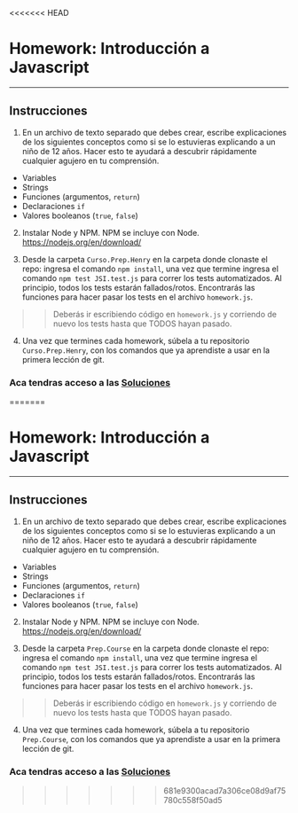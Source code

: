 <<<<<<< HEAD
# Homework: Introducción a Javascript

---

## Instrucciones

1. En un archivo de texto separado que debes crear, escribe explicaciones de los siguientes conceptos como si se lo estuvieras explicando a un niño de 12 años. Hacer esto te ayudará a descubrir rápidamente cualquier agujero en tu comprensión.

 * Variables
 * Strings
 * Funciones (argumentos, `return`)
 * Declaraciones `if`
 * Valores booleanos (`true`, `false`)

2. Instalar Node y NPM. NPM se incluye con Node. <https://nodejs.org/en/download/>

3. Desde la carpeta `Curso.Prep.Henry` en la carpeta donde clonaste el repo: ingresa el comando `npm install`, una vez que termine ingresa el comando `npm test JSI.test.js` para correr los tests automatizados. Al principio, todos los tests estarán fallados/rotos. Encontrarás las funciones para hacer pasar los tests en el archivo `homework.js`.

>> Deberás ir escribiendo código en `homework.js` y corriendo de nuevo los tests hasta que TODOS hayan pasado.

4. Una vez que termines cada homework, súbela a tu repositorio `Curso.Prep.Henry`, con los comandos que ya aprendiste a usar en la primera lección de git.

### Aca tendras acceso a las [Soluciones](https://github.com/atralice/Curso.Prep.Henry/blob/solution/02-JS-I/homework/homework.js)
=======
# Homework: Introducción a Javascript

---

## Instrucciones

1. En un archivo de texto separado que debes crear, escribe explicaciones de los siguientes conceptos como si se lo estuvieras explicando a un niño de 12 años. Hacer esto te ayudará a descubrir rápidamente cualquier agujero en tu comprensión.

 * Variables
 * Strings
 * Funciones (argumentos, `return`)
 * Declaraciones `if`
 * Valores booleanos (`true`, `false`)

2. Instalar Node y NPM. NPM se incluye con Node. <https://nodejs.org/en/download/>

3. Desde la carpeta `Prep.Course` en la carpeta donde clonaste el repo: ingresa el comando `npm install`, una vez que termine ingresa el comando `npm test JSI.test.js` para correr los tests automatizados. Al principio, todos los tests estarán fallados/rotos. Encontrarás las funciones para hacer pasar los tests en el archivo `homework.js`.

>> Deberás ir escribiendo código en `homework.js` y corriendo de nuevo los tests hasta que TODOS hayan pasado.

4. Una vez que termines cada homework, súbela a tu repositorio `Prep.Course`, con los comandos que ya aprendiste a usar en la primera lección de git.

### Aca tendras acceso a las [Soluciones](https://github.com/atralice/Curso.Prep.Henry/blob/solution/02-JS-I/homework/homework.js)
>>>>>>> 681e9300acad7a306ce08d9af75780c558f50ad5

